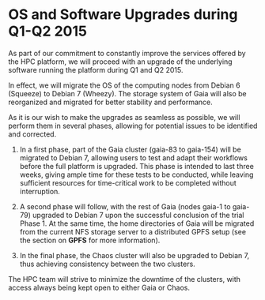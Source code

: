 # OS and Software Upgrades during Q1-Q2 2015

As part of our commitment to constantly improve the services offered by the HPC
platform, we will proceed with an upgrade of the underlying software running the 
platform during Q1 and Q2 2015.

In effect, we will migrate the OS of the computing nodes from Debian 6 (Squeeze)
to Debian 7 (Wheezy). The storage system of Gaia will also be reorganized and 
migrated for better stability and performance.

As it is our wish to make the upgrades as seamless as possible, we will
perform them in several phases, allowing for potential issues to be 
identified and corrected.

1. In a first phase, part of the Gaia cluster (gaia-83 to gaia-154) will be 
migrated to Debian 7, allowing users to test and adapt their workflows before
the full platform is upgraded. This phase is intended to last three
weeks, giving ample time for these tests to be conducted, while leaving sufficient
resources for time-critical work to be completed without interruption. 

2. A second phase will follow, with the rest of Gaia (nodes gaia-1 to gaia-79) 
upgraded to Debian 7 upon the successful conclusion of the trial Phase 1.
At the same time, the home directories of Gaia will be migrated from the current 
NFS storage server to a distributed GPFS setup (see the section on __GPFS__ for more 
information).

3. In the final phase, the Chaos cluster will also be upgraded to Debian 7, thus
achieving consistency between the two clusters.

The HPC team will strive to minimize the downtime of the clusters, with access
always being kept open to either Gaia or Chaos.

<!---
The operations outlined above will be performed on the following dates:

* Phase 1: March 16th 2015, Gaia under maintenance for 8h
* Phase 2: April 7th 2015, Gaia under maintenance for 8h
* Phase 3: April 14th 2015, Chaos under maintenance for 8h
-->
